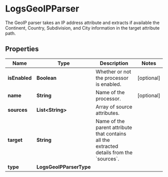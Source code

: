 

# LogsGeoIPParser

The GeoIP parser takes an IP address attribute and extracts if available the Continent, Country, Subdivision, and City information in the target attribute path.

## Properties

Name | Type | Description | Notes
------------ | ------------- | ------------- | -------------
**isEnabled** | **Boolean** | Whether or not the processor is enabled. |  [optional]
**name** | **String** | Name of the processor. |  [optional]
**sources** | **List&lt;String&gt;** | Array of source attributes. | 
**target** | **String** | Name of the parent attribute that contains all the extracted details from the &#x60;sources&#x60;. | 
**type** | **LogsGeoIPParserType** |  | 



